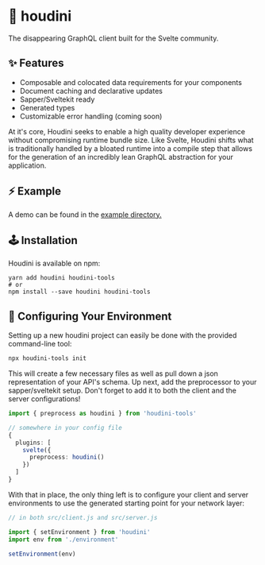 # 🎩 houdini

The disappearing GraphQL client built for the Svelte community.

## ✨ Features

- Composable and colocated data requirements for your components
- Document caching and declarative updates
- Sapper/Sveltekit ready
- Generated types 
- Customizable error handling (coming soon)

At it's core, Houdini seeks to enable a high quality developer experience
without compromising runtime bundle size. Like Svelte, Houdini shifts what is 
traditionally handled by a bloated runtime into a compile step that allows 
for the generation of an incredibly lean GraphQL abstraction for your application.

## ⚡ Example

A demo can be found in the <a href='./example'>example directory.</a>

## 🕹️ Installation

Houdini is available on npm:

```
yarn add houdini houdini-tools
# or
npm install --save houdini houdini-tools
```

## 🔧 Configuring Your Environment

Setting up a new houdini project can easily be done with the provided command-line tool:

```bash
npx houdini-tools init
```

This will create a few necessary files as well as pull down a json representation of 
your API's schema. Up next, add the preprocessor to your sapper/sveltekit setup. Don't
forget to add it to both the client and the server configurations!

```typescript
import { preprocess as houdini } from 'houdini-tools'

// somewhere in your config file 
{
  plugins: [
    svelte({
      preprocess: houdini()
    })
  ]
}
```

With that in place, the only thing left is to configure your client and server environments
to use the generated starting point for your network layer:

```typescript
// in both src/client.js and src/server.js

import { setEnvironment } from 'houdini'
import env from './environment'

setEnvironment(env)
```
